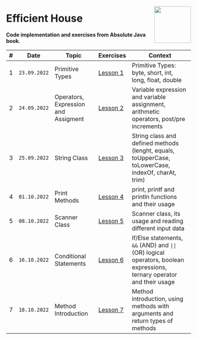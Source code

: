 ###
<img align="right" width="100" height="100" src="https://user-images.githubusercontent.com/19970595/196669301-8cd9fc25-3f95-42d2-b965-94a5063ef865.jpg"/>

# **Efficient House** #

**Code implementation and exercises from Absolute Java book.**

|#|**Date**|**Topic**|**Exercises**|**Context**|      
|-|--------|---------|-------------|-----------|      
|1|`23.09.2022`|Primitive Types|[Lesson 1](https://github.com/erenuygur/EfficientHouseJava/blob/main/src/lessons/l1/PrimitiveTypes.java)|Primitive Types: byte, short, int, long, float, double| 
|2|`24.09.2022`|Operators, Expression and Assigment|[Lesson 2](https://github.com/erenuygur/EfficientHouseJava/tree/main/src/lessons/l2)|Variable expression and variable assignment, arithmetic operators, post/pre increments|
|3|`25.09.2022`|String Class|[Lesson 3](https://github.com/erenuygur/EfficientHouseJava/tree/main/src/lessons/l3/string)|String class and defined methods<br>  (lenght, equals, toUpperCase, toLowerCase, indexOf, charAt, trim)|
|4|`01.10.2022`|Print Methods|[Lesson 4](https://github.com/erenuygur/EfficientHouseJava/tree/main/src/lessons/l4)|print, printf and println functions and their usage|
|5|`08.10.2022`|Scanner Class|[Lesson 5](https://github.com/erenuygur/EfficientHouseJava/tree/main/src/lessons/l5)|Scanner class, its usage and reading different input data|
|6|`16.10.2022`|Conditional Statements|[Lesson 6](https://github.com/erenuygur/EfficientHouseJava/tree/main/src/lessons/l6)|If/Else statements, `&&` (AND) and `\|\|` (OR) logical operators, boolean expressions, ternary operator and their usage |
|7|`18.10.2022`|Method Introduction|[Lesson 7](https://github.com/erenuygur/EfficientHouseJava/tree/main/src/lessons/l7)|Method introduction, using methods with arguments and return types of methods|
